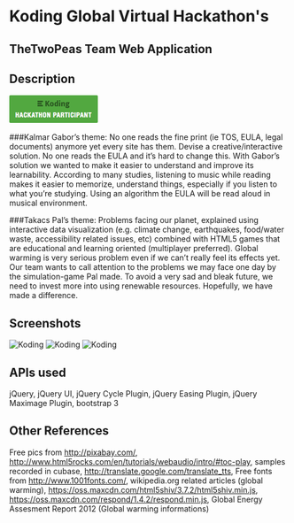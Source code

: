 # Koding Global Virtual Hackathon's
## TheTwoPeas Team Web Application

## Description

[![Koding Hackathon](/css/badge.png?raw=true "Koding Hackathon")](https://koding.com/Hackathon)

###Kalmar Gabor’s theme:
No one reads the fine print (ie TOS, EULA, legal documents) anymore yet every site has them. Devise a creative/interactive solution.
No one reads the EULA and it’s hard to change this. With Gabor’s solution we wanted to make it easier to understand and improve its learnability.
According to many studies, listening to music while reading makes it easier to memorize, understand things, especially if you listen to what you’re studying.
Using an algorithm the EULA will be read aloud in musical environment.

###Takacs Pal’s theme:
Problems facing our planet, explained using interactive data visualization (e.g. climate change, earthquakes, food/water waste, accessibility related issues, etc) combined with HTML5 games that are educational and learning oriented (multiplayer preferred).
Global warming is very serious problem even if we can’t really feel its effects yet. Our team wants to call attention to the problems we may face one day by the simulation-game Pal made. To avoid a very sad and bleak future, we need to invest more into using renewable resources.
Hopefully, we have made a difference.

## Screenshots

![Koding](http://chino.hu/cover1.jpg "Koding")
![Koding](http://chino.hu/cover2.jpg "Koding")
![Koding](http://chino.hu/cover3.jpg "Koding")

## APIs used
jQuery,
jQuery UI,
jQuery Cycle Plugin,
jQuery Easing Plugin,
jQuery Maximage Plugin,
bootstrap 3

## Other References
Free pics from http://pixabay.com/,
http://www.html5rocks.com/en/tutorials/webaudio/intro/#toc-play,
samples recorded in cubase,
http://translate.google.com/translate_tts,
Free fonts from http://www.1001fonts.com/,
wikipedia.org related articles (global warming),
https://oss.maxcdn.com/html5shiv/3.7.2/html5shiv.min.js,
https://oss.maxcdn.com/respond/1.4.2/respond.min.js,
Global Energy Assesment Report 2012 (Global warming informations)





